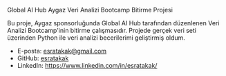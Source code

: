 Global AI Hub Aygaz Veri Analizi Bootcamp Bitirme Projesi

Bu proje, Aygaz sponsorluğunda Global AI Hub tarafından düzenlenen Veri Analizi Bootcamp'inin bitirme çalışmasıdır. 
Projede gerçek veri seti üzerinden Python ile veri analizi becerilerimi geliştirmiş oldum.


- E-posta: esratakak@gmail.com
- GitHub: [esratakak](https://github.com/esratakak)
- LinkedIn: https://www.linkedin.com/in/esratakak/
